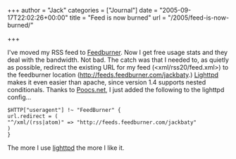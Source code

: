 +++
author = "Jack"
categories = ["Journal"]
date = "2005-09-17T22:02:26+00:00"
title = "Feed is now burned"
url = "/2005/feed-is-now-burned/"

+++

I've moved my RSS feed to [Feedburner][1]. Now I get free usage stats and they deal with the bandwidth. Not bad. The catch was that I needed to, as quietly as possible, redirect the existing URL for my feed (<xml/rss20/feed.xml>) to the feedburner location (<http://feeds.feedburner.com/jackbaty>.) [Lighttpd][2] makes it even easier than apache, since version 1.4 supports nested conditionals. Thanks to [Poocs.net][3], I just added the following to the lighttpd config&#8230;

    
    $HTTP["useragent"] !~ "FeedBurner" {
    url.redirect = (
    "^/xml/(rss|atom)" => "http://feeds.feedburner.com/jackbaty"
    )
    }
    

The more I use [lighttpd][2] the more I like it.

 [1]: http://www.feedburner.com
 [2]: http://lighttpd.org
 [3]: http://poocs.net